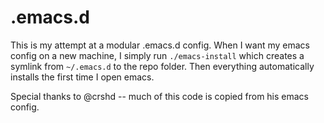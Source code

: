 # .emacs.d

This is my attempt at a modular .emacs.d config. When I want my emacs config on a new machine, I simply run `./emacs-install` which creates a symlink from `~/.emacs.d` to the repo folder. Then everything automatically installs the first time I open emacs. 

Special thanks to @crshd -- much of this code is copied from his emacs config. 
